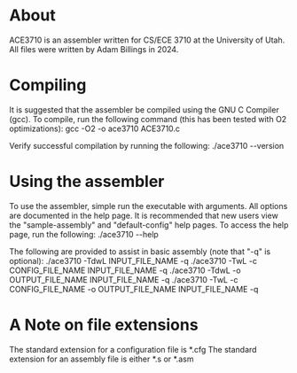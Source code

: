 
# About

ACE3710 is an assembler written for CS/ECE 3710 at the University of Utah.
All files were written by Adam Billings in 2024.

# Compiling

It is suggested that the assembler be compiled using the GNU C Compiler (gcc).
To compile, run the following command (this has been tested with O2 optimizations):
    gcc -O2 -o ace3710 ACE3710.c

Verify successful compilation by running the following:
    ./ace3710 --version

# Using the assembler

To use the assembler, simple run the executable with arguments.
All options are documented in the help page.
It is recommended that new users view the "sample-assembly" and "default-config" help pages.
To access the help page, run the following:
    ./ace3710 --help

The following are provided to assist in basic assembly (note that "-q" is optional):
    ./ace3710 -TdwL INPUT_FILE_NAME -q
    ./ace3710 -TwL -c CONFIG_FILE_NAME INPUT_FILE_NAME -q
    ./ace3710 -TdwL -o OUTPUT_FILE_NAME INPUT_FILE_NAME -q
    ./ace3710 -TwL -c CONFIG_FILE_NAME -o OUTPUT_FILE_NAME INPUT_FILE_NAME -q


# A Note on file extensions

The standard extension for a configuration file is *.cfg
The standard extension for an assembly file is either *.s or *.asm
